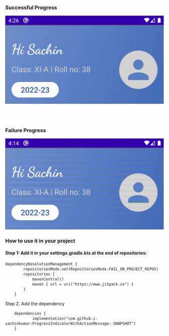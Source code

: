 ### Successful Progress
![Success Message](./successmsg.gif)


<br>
<br>

### Failure Progress
![Success Message](./failuremsg.gif)


### How to use it in your project

#### Step 1: Add it in your settings.gradle.kts at the end of repositories:
```
dependencyResolutionManagement {
		repositoriesMode.set(RepositoriesMode.FAIL_ON_PROJECT_REPOS)
		repositories {
			mavenCentral()
			maven { url = uri("https://www.jitpack.io") }
		}
	}
```
Step 2. Add the dependency
```
	dependencies {
	        implementation("com.github.i-sachinkumar:ProgressIndicatorWithActionMessage:-SNAPSHOT")
	}
```
